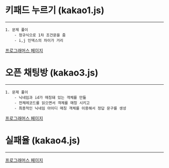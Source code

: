 # 키패드 누르기 (kakao1.js)
------
    1. 문제 풀이
        - 정규식으로 1차 조건문을 줌
        - i,j 인덱스의 차이가 거리
  
[프로그래머스 페이지](https://programmers.co.kr/learn/courses/30/lessons/67256)


# 오픈 채팅방 (kakao3.js)
----
    1. 문제 풀이
        - 닉네임과 id가 매칭돼 있는 객체를 만듦
        - 전체레코드를 읽으면서 객체를 매칭 시키고
        - 최종적인 닉네임 아이디 매칭 객체를 이용해서 정답 문구를 생성
[프로그래머스 페이지](https://programmers.co.kr/learn/courses/30/lessons/42888)


# 실패율 (kakao4.js)
-----
[프로그래머스 페이지](https://programmers.co.kr/learn/courses/30/lessons/42889)
